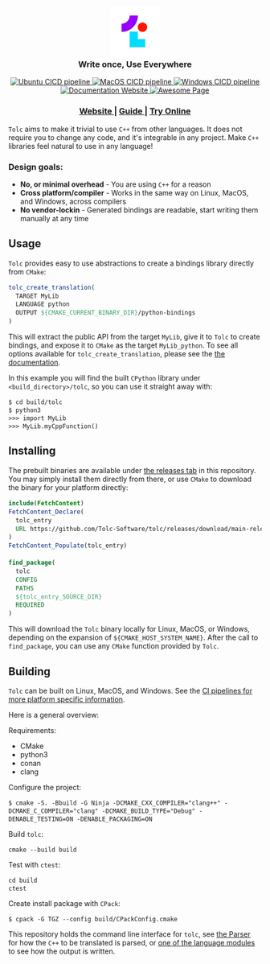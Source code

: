 <div align="center">
  <h3>
    <img src="docs/tolc_logo.png" alt="Tolc logo" style="width:100px;"/>
    </br>
    Write once, Use Everywhere
  </h3>

  <div align="center">
    <!-- Ubuntu CICD pipeline -->
    <a href="https://github.com/Tolc-Software/tolc/actions/workflows/ubuntu.yml">
      <img src="https://github.com/Tolc-Software/tolc/workflows/Ubuntu/badge.svg" alt="Ubuntu CICD pipeline" />
    </a>
    <!-- MacOS CICD pipeline -->
    <a href="https://github.com/Tolc-Software/tolc/actions/workflows/macos.yml">
      <img src="https://github.com/Tolc-Software/tolc/workflows/MacOS/badge.svg" alt="MacOS CICD pipeline" />
    </a>
    <!-- MacOS CICD pipeline -->
    <a href="https://github.com/Tolc-Software/tolc/actions/workflows/windows.yml">
      <img src="https://github.com/Tolc-Software/tolc/workflows/Windows/badge.svg" alt="Windows CICD pipeline" />
    </a>
  </div>

  <div align="center">
    <!-- docs -->
    <a href="https://docs.tolc.io/">
      <img src="https://img.shields.io/badge/docs-latest-blue.svg?style=flat" alt="Documentation Website" />
    </a>
    <!-- Discord -->
    <a href="https://discord.gg/NwDxCGztjN">
      <img src="https://badgen.net/badge/tolc/discord?icon=discord&label" alt="Awesome Page" />
    </a>
  </div>


  <div align="center">
    <h3>
      <a href="https://tolc.io/"> Website </a>
      <span> | </span>
      <a href="https://docs.tolc.io/guides/translating_a_cpp_library/"> Guide </a>
      <span> | </span>
      <a href="https://tolc.io/live"> Try Online </a>
    </h3>
  </div>
</div>

`Tolc` aims to make it trivial to use `C++` from other languages. It does not require you to change any code, and it's integrable in any project. Make `C++` libraries feel natural to use in any language!

### Design goals: ###

* **No, or minimal overhead** - You are using `C++` for a reason
* **Cross platform/compiler** - Works in the same way on Linux, MacOS, and Windows, across compilers
* **No vendor-lockin** - Generated bindings are readable, start writing them manually at any time

## Usage ##

`Tolc` provides easy to use abstractions to create a bindings library directly from `CMake`:

```cmake
tolc_create_translation(
  TARGET MyLib
  LANGUAGE python
  OUTPUT ${CMAKE_CURRENT_BINARY_DIR}/python-bindings
)
```

This will extract the public API from the target `MyLib`, give it to `Tolc` to create bindings, and expose it to `CMake` as the target `MyLib_python`. To see all options available for `tolc_create_translation`, please see the [the documentation](https://docs.tolc.io/cmake/reference/).

In this example you will find the built `CPython` library under `<build_directory>/tolc`, so you can use it straight away with:

```shell
$ cd build/tolc
$ python3
>>> import MyLib
>>> MyLib.myCppFunction()
```

## Installing ##

The prebuilt binaries are available under [the releases tab](https://github.com/Tolc-Software/tolc/releases/tag/main-release) in this repository. You may simply install them directly from there, or use `CMake` to download the binary for your platform directly:

```cmake
include(FetchContent)
FetchContent_Declare(
  tolc_entry
  URL https://github.com/Tolc-Software/tolc/releases/download/main-release/tolc-${CMAKE_HOST_SYSTEM_NAME}-main.tar.gz
)
FetchContent_Populate(tolc_entry)

find_package(
  tolc
  CONFIG
  PATHS
  ${tolc_entry_SOURCE_DIR}
  REQUIRED
)
```

This will download the `Tolc` binary locally for Linux, MacOS, or Windows, depending on the expansion of `${CMAKE_HOST_SYSTEM_NAME}`. After the call to `find_package`, you can use any `CMake` function provided by `Tolc`.

## Building ##

`Tolc` can be built on Linux, MacOS, and Windows. See the [CI pipelines for more platform specific information](./.github/workflows/).

Here is a general overview:

Requirements:

* CMake
* python3
* conan
* clang

Configure the project:

```shell
$ cmake -S. -Bbuild -G Ninja -DCMAKE_CXX_COMPILER="clang++" -DCMAKE_C_COMPILER="clang" -DCMAKE_BUILD_TYPE="Debug" -DENABLE_TESTING=ON -DENABLE_PACKAGING=ON
```

Build `tolc`:

```shell
cmake --build build
```

Test with `ctest`:

```shell
cd build
ctest
```

Create install package with `CPack`:

```shell
$ cpack -G TGZ --config build/CPackConfig.cmake
```

This repository holds the command line interface for `tolc`, see [the Parser](https://github.com/Tolc-Software/Parser) for how the `C++` to be translated is parsed, or [one of the language modules](https://github.com/Tolc-Software/frontend.py) to see how the output is written.

